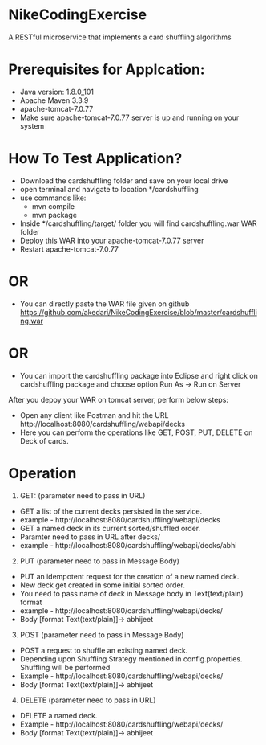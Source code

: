 # NikeCodingExercise
A RESTful microservice that implements a card shuffling algorithms


# Prerequisites for Applcation:
- Java version: 1.8.0_101
- Apache Maven 3.3.9 
- apache-tomcat-7.0.77
- Make sure apache-tomcat-7.0.77 server is up and running on your system

# How To Test Application?
- Download the cardshuffling folder and save on your local drive
- open terminal and navigate to location */cardshuffling
- use commands like:
  - mvn compile
  - mvn package
- Inside */cardshuffling/target/ folder you will find cardshuffling.war WAR folder
- Deploy this WAR into your apache-tomcat-7.0.77 server
- Restart apache-tomcat-7.0.77
# OR
- You can directly paste the WAR file given on github https://github.com/akedari/NikeCodingExercise/blob/master/cardshuffling.war
# OR
- You can import the cardshuffling package into Eclipse and right click on cardshuffling package and choose option 
  Run As -> Run on Server


After you depoy your WAR on tomcat server, perform below steps:
- Open any client like Postman and hit the URL http://localhost:8080/cardshuffling/webapi/decks
- Here you can perform the operations like GET, POST, PUT, DELETE on Deck of cards.

# Operation
1. GET: (parameter need to pass in URL)
  - GET a list of the current decks persisted in the service.
  - example - http://localhost:8080/cardshuffling/webapi/decks
  - GET a named deck in its current sorted/shuffled order.
  - Paramter need to pass in URL after decks/
  - example - http://localhost:8080/cardshuffling/webapi/decks/abhi
  
2. PUT (parameter need to pass in Message Body)
  - PUT an idempotent request for the creation of a new named deck.
  - New deck get created in some initial sorted order.
  - You need to pass name of deck in Message body in Text(text/plain) format
  - example - http://localhost:8080/cardshuffling/webapi/decks/
  - Body [format Text(text/plain)]-> abhijeet 
  
3. POST (parameter need to pass in Message Body)
  - POST a request to shuffle an existing named deck.
  - Depending upon Shuffling Strategy mentioned in config.properties. Shuffling will be performed
  - Example - http://localhost:8080/cardshuffling/webapi/decks/
  - Body [format Text(text/plain)]-> abhijeet 
  
4. DELETE (parameter need to pass in URL)
  - DELETE a named deck.
  - Example - http://localhost:8080/cardshuffling/webapi/decks/
  - Body [format Text(text/plain)]-> abhijeet 
  
  
  
 
